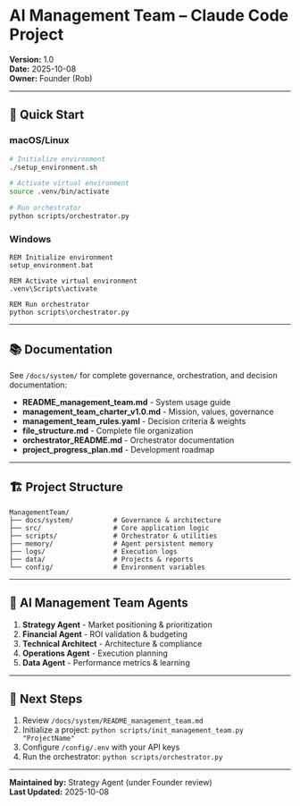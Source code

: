 # AI Management Team – Claude Code Project

**Version:** 1.0  
**Date:** 2025-10-08  
**Owner:** Founder (Rob)

---

## 🎯 Quick Start

### macOS/Linux

```bash
# Initialize environment
./setup_environment.sh

# Activate virtual environment
source .venv/bin/activate

# Run orchestrator
python scripts/orchestrator.py
```

### Windows

```batch
REM Initialize environment
setup_environment.bat

REM Activate virtual environment
.venv\Scripts\activate

REM Run orchestrator
python scripts\orchestrator.py
```

---

## 📚 Documentation

See `/docs/system/` for complete governance, orchestration, and decision documentation:

- **README_management_team.md** - System usage guide
- **management_team_charter_v1.0.md** - Mission, values, governance
- **management_team_rules.yaml** - Decision criteria & weights
- **file_structure.md** - Complete file organization
- **orchestrator_README.md** - Orchestrator documentation
- **project_progress_plan.md** - Development roadmap

---

## 🏗️ Project Structure

```
ManagementTeam/
├── docs/system/          # Governance & architecture
├── src/                  # Core application logic
├── scripts/              # Orchestrator & utilities
├── memory/               # Agent persistent memory
├── logs/                 # Execution logs
├── data/                 # Projects & reports
└── config/               # Environment variables
```

---

## 🤖 AI Management Team Agents

1. **Strategy Agent** - Market positioning & prioritization
2. **Financial Agent** - ROI validation & budgeting
3. **Technical Architect** - Architecture & compliance
4. **Operations Agent** - Execution planning
5. **Data Agent** - Performance metrics & learning

---

## 🚀 Next Steps

1. Review `/docs/system/README_management_team.md`
2. Initialize a project: `python scripts/init_management_team.py "ProjectName"`
3. Configure `/config/.env` with your API keys
4. Run the orchestrator: `python scripts/orchestrator.py`

---

**Maintained by:** Strategy Agent (under Founder review)  
**Last Updated:** 2025-10-08
